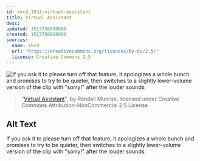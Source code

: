 ```yaml
---
id: xkcd.1931-virtual-assistant
title: Virtual Assistant
desc: ''
updated: 1513756800000
created: 1513756800000
sources:
  name: xkcd
  url: 'https://creativecommons.org/licenses/by-nc/2.5/'
  license: Creative Commons 2.5
---
```

![If you ask it to please turn off that feature, it apologizes a whole bunch and promises to try to be quieter, then switches to a slightly lower-volume version of the clip with "sorry!" after the louder sounds.](https://imgs.xkcd.com/comics/virtual_assistant.png)
> "[Virtual Assistant](https://xkcd.com/1931/)", by Randall Munroe, licensed under Creative Commons Attribution-NonCommercial 2.5 License

## Alt Text
If you ask it to please turn off that feature, it apologizes a whole bunch and promises to try to be quieter, then switches to a slightly lower-volume version of the clip with "sorry!" after the louder sounds.
